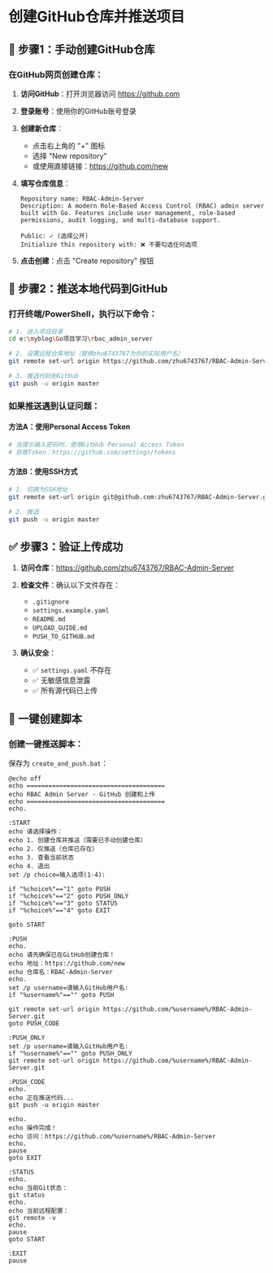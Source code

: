 # 创建GitHub仓库并推送项目

## 🎯 步骤1：手动创建GitHub仓库

### 在GitHub网页创建仓库：

1. **访问GitHub**：打开浏览器访问 https://github.com
2. **登录账号**：使用你的GitHub账号登录
3. **创建新仓库**：
   - 点击右上角的 "+" 图标
   - 选择 "New repository"
   - 或使用直接链接：https://github.com/new

4. **填写仓库信息**：
   ```
   Repository name: RBAC-Admin-Server
   Description: A modern Role-Based Access Control (RBAC) admin server built with Go. Features include user management, role-based permissions, audit logging, and multi-database support.
   
   Public: ✓ (选择公开)
   Initialize this repository with: ❌ 不要勾选任何选项
   ```

5. **点击创建**：点击 "Create repository" 按钮

## 🚀 步骤2：推送本地代码到GitHub

### 打开终端/PowerShell，执行以下命令：

```bash
# 1. 进入项目目录
cd e:\myblog\Go项目学习\rbac_admin_server

# 2. 设置远程仓库地址（替换zhu6743767为你的实际用户名）
git remote set-url origin https://github.com/zhu6743767/RBAC-Admin-Server.git

# 3. 推送代码到GitHub
git push -u origin master
```

### 如果推送遇到认证问题：

#### 方法A：使用Personal Access Token
```bash
# 当提示输入密码时，使用GitHub Personal Access Token
# 获取Token：https://github.com/settings/tokens
```

#### 方法B：使用SSH方式
```bash
# 1. 切换为SSH地址
git remote set-url origin git@github.com:zhu6743767/RBAC-Admin-Server.git

# 2. 推送
git push -u origin master
```

## ✅ 步骤3：验证上传成功

1. **访问仓库**：https://github.com/zhu6743767/RBAC-Admin-Server
2. **检查文件**：确认以下文件存在：
   - `.gitignore`
   - `settings.example.yaml`
   - `README.md`
   - `UPLOAD_GUIDE.md`
   - `PUSH_TO_GITHUB.md`

3. **确认安全**：
   - ✅ `settings.yaml` 不存在
   - ✅ 无敏感信息泄露
   - ✅ 所有源代码已上传

## 🔧 一键创建脚本

### 创建一键推送脚本：

保存为 `create_and_push.bat`：

```batch
@echo off
echo ======================================
echo RBAC Admin Server - GitHub 创建和上传
echo ======================================
echo.

:START
echo 请选择操作：
echo 1. 创建仓库并推送（需要已手动创建仓库）
echo 2. 仅推送（仓库已存在）
echo 3. 查看当前状态
echo 4. 退出
set /p choice=输入选项(1-4): 

if "%choice%"=="1" goto PUSH
if "%choice%"=="2" goto PUSH_ONLY
if "%choice%"=="3" goto STATUS
if "%choice%"=="4" goto EXIT

goto START

:PUSH
echo.
echo 请先确保已在GitHub创建仓库！
echo 地址：https://github.com/new
echo 仓库名：RBAC-Admin-Server
echo.
set /p username=请输入GitHub用户名: 
if "%username%"=="" goto PUSH

git remote set-url origin https://github.com/%username%/RBAC-Admin-Server.git
goto PUSH_CODE

:PUSH_ONLY
set /p username=请输入GitHub用户名: 
if "%username%"=="" goto PUSH_ONLY
git remote set-url origin https://github.com/%username%/RBAC-Admin-Server.git

:PUSH_CODE
echo.
echo 正在推送代码...
git push -u origin master

echo.
echo 操作完成！
echo 访问：https://github.com/%username%/RBAC-Admin-Server
echo.
pause
goto EXIT

:STATUS
echo.
echo 当前Git状态：
git status
echo.
echo 当前远程配置：
git remote -v
echo.
pause
goto START

:EXIT
pause